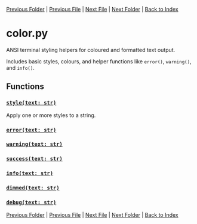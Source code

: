 [Previous Folder](../tools/update_icons.md) | [Previous File](categories.md) | [Next File](echo.md) | [Next Folder](../vehicles/vehicle_article.md) | [Back to Index](../../index.md)

# color.py

ANSI terminal styling helpers for coloured and formatted text output.

Includes basic styles, colours, and helper functions like `error()`, `warning()`, and `info()`.

## Functions

### [`style(text: str)`](https://github.com/Vaileasys/pz-wiki_parser/blob/main/scripts/utils/color.py#L59)

Apply one or more styles to a string.

### [`error(text: str)`](https://github.com/Vaileasys/pz-wiki_parser/blob/main/scripts/utils/color.py#L65)
### [`warning(text: str)`](https://github.com/Vaileasys/pz-wiki_parser/blob/main/scripts/utils/color.py#L68)
### [`success(text: str)`](https://github.com/Vaileasys/pz-wiki_parser/blob/main/scripts/utils/color.py#L71)
### [`info(text: str)`](https://github.com/Vaileasys/pz-wiki_parser/blob/main/scripts/utils/color.py#L74)
### [`dimmed(text: str)`](https://github.com/Vaileasys/pz-wiki_parser/blob/main/scripts/utils/color.py#L77)
### [`debug(text: str)`](https://github.com/Vaileasys/pz-wiki_parser/blob/main/scripts/utils/color.py#L80)


[Previous Folder](../tools/update_icons.md) | [Previous File](categories.md) | [Next File](echo.md) | [Next Folder](../vehicles/vehicle_article.md) | [Back to Index](../../index.md)
